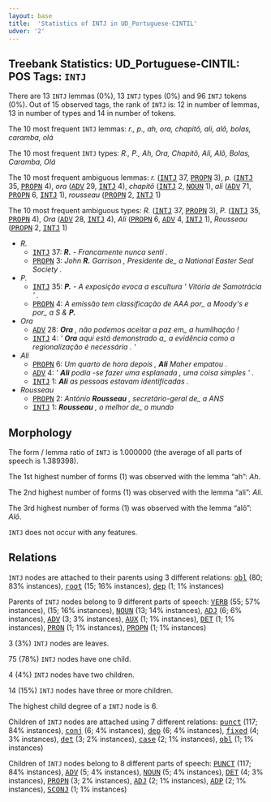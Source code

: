 ```yaml
---
layout: base
title:  'Statistics of INTJ in UD_Portuguese-CINTIL'
udver: '2'
---
```


## Treebank Statistics: UD_Portuguese-CINTIL: POS Tags: `INTJ`

There are 13 `INTJ` lemmas (0%), 13 `INTJ` types (0%) and 96 `INTJ` tokens (0%).
Out of 15 observed tags, the rank of `INTJ` is: 12 in number of lemmas, 13 in number of types and 14 in number of tokens.

The 10 most frequent `INTJ` lemmas: <em>r., p., ah, ora, chapitô, ali, alô, bolas, caramba, olá</em>

The 10 most frequent `INTJ` types:  <em>R., P., Ah, Ora, Chapitô, Ali, Alô, Bolas, Caramba, Olá</em>

The 10 most frequent ambiguous lemmas: <em>r.</em> (<tt><a href="pt_cintil-pos-INTJ.html">INTJ</a></tt> 37, <tt><a href="pt_cintil-pos-PROPN.html">PROPN</a></tt> 3), <em>p.</em> (<tt><a href="pt_cintil-pos-INTJ.html">INTJ</a></tt> 35, <tt><a href="pt_cintil-pos-PROPN.html">PROPN</a></tt> 4), <em>ora</em> (<tt><a href="pt_cintil-pos-ADV.html">ADV</a></tt> 29, <tt><a href="pt_cintil-pos-INTJ.html">INTJ</a></tt> 4), <em>chapitô</em> (<tt><a href="pt_cintil-pos-INTJ.html">INTJ</a></tt> 2, <tt><a href="pt_cintil-pos-NOUN.html">NOUN</a></tt> 1), <em>ali</em> (<tt><a href="pt_cintil-pos-ADV.html">ADV</a></tt> 71, <tt><a href="pt_cintil-pos-PROPN.html">PROPN</a></tt> 6, <tt><a href="pt_cintil-pos-INTJ.html">INTJ</a></tt> 1), <em>rousseau</em> (<tt><a href="pt_cintil-pos-PROPN.html">PROPN</a></tt> 2, <tt><a href="pt_cintil-pos-INTJ.html">INTJ</a></tt> 1)

The 10 most frequent ambiguous types:  <em>R.</em> (<tt><a href="pt_cintil-pos-INTJ.html">INTJ</a></tt> 37, <tt><a href="pt_cintil-pos-PROPN.html">PROPN</a></tt> 3), <em>P.</em> (<tt><a href="pt_cintil-pos-INTJ.html">INTJ</a></tt> 35, <tt><a href="pt_cintil-pos-PROPN.html">PROPN</a></tt> 4), <em>Ora</em> (<tt><a href="pt_cintil-pos-ADV.html">ADV</a></tt> 28, <tt><a href="pt_cintil-pos-INTJ.html">INTJ</a></tt> 4), <em>Ali</em> (<tt><a href="pt_cintil-pos-PROPN.html">PROPN</a></tt> 6, <tt><a href="pt_cintil-pos-ADV.html">ADV</a></tt> 4, <tt><a href="pt_cintil-pos-INTJ.html">INTJ</a></tt> 1), <em>Rousseau</em> (<tt><a href="pt_cintil-pos-PROPN.html">PROPN</a></tt> 2, <tt><a href="pt_cintil-pos-INTJ.html">INTJ</a></tt> 1)


* <em>R.</em>
  * <tt><a href="pt_cintil-pos-INTJ.html">INTJ</a></tt> 37: <em><b>R.</b> - Francamente nunca senti .</em>
  * <tt><a href="pt_cintil-pos-PROPN.html">PROPN</a></tt> 3: <em>John <b>R.</b> Garrison , Presidente de_ a National Easter Seal Society .</em>
* <em>P.</em>
  * <tt><a href="pt_cintil-pos-INTJ.html">INTJ</a></tt> 35: <em><b>P.</b> - A exposição evoca a escultura ' Vitória de Samotrácia ' .</em>
  * <tt><a href="pt_cintil-pos-PROPN.html">PROPN</a></tt> 4: <em>A emissão tem classificação de AAA por_ a Moody's e por_ a S & <b>P.</b></em>
* <em>Ora</em>
  * <tt><a href="pt_cintil-pos-ADV.html">ADV</a></tt> 28: <em><b>Ora</b> , não podemos aceitar a paz em_ a humilhação !</em>
  * <tt><a href="pt_cintil-pos-INTJ.html">INTJ</a></tt> 4: <em>' <b>Ora</b> aqui está demonstrado a_ a evidência como a regionalização é necessária . '</em>
* <em>Ali</em>
  * <tt><a href="pt_cintil-pos-PROPN.html">PROPN</a></tt> 6: <em>Um quarto de hora depois , <b>Ali</b> Maher empatou .</em>
  * <tt><a href="pt_cintil-pos-ADV.html">ADV</a></tt> 4: <em>' <b>Ali</b> podia -se fazer uma esplanada , uma coisa simples ' .</em>
  * <tt><a href="pt_cintil-pos-INTJ.html">INTJ</a></tt> 1: <em><b>Ali</b> as pessoas estavam identificadas .</em>
* <em>Rousseau</em>
  * <tt><a href="pt_cintil-pos-PROPN.html">PROPN</a></tt> 2: <em>António <b>Rousseau</b> , secretário-geral de_ a ANS</em>
  * <tt><a href="pt_cintil-pos-INTJ.html">INTJ</a></tt> 1: <em><b>Rousseau</b> , o melhor de_ o mundo</em>

## Morphology

The form / lemma ratio of `INTJ` is 1.000000 (the average of all parts of speech is 1.389398).

The 1st highest number of forms (1) was observed with the lemma “ah”: <em>Ah</em>.

The 2nd highest number of forms (1) was observed with the lemma “ali”: <em>Ali</em>.

The 3rd highest number of forms (1) was observed with the lemma “alô”: <em>Alô</em>.

`INTJ` does not occur with any features.


## Relations

`INTJ` nodes are attached to their parents using 3 different relations: <tt><a href="pt_cintil-dep-obl.html">obl</a></tt> (80; 83% instances), <tt><a href="pt_cintil-dep-root.html">root</a></tt> (15; 16% instances), <tt><a href="pt_cintil-dep-dep.html">dep</a></tt> (1; 1% instances)

Parents of `INTJ` nodes belong to 9 different parts of speech: <tt><a href="pt_cintil-pos-VERB.html">VERB</a></tt> (55; 57% instances),  (15; 16% instances), <tt><a href="pt_cintil-pos-NOUN.html">NOUN</a></tt> (13; 14% instances), <tt><a href="pt_cintil-pos-ADJ.html">ADJ</a></tt> (6; 6% instances), <tt><a href="pt_cintil-pos-ADV.html">ADV</a></tt> (3; 3% instances), <tt><a href="pt_cintil-pos-AUX.html">AUX</a></tt> (1; 1% instances), <tt><a href="pt_cintil-pos-DET.html">DET</a></tt> (1; 1% instances), <tt><a href="pt_cintil-pos-PRON.html">PRON</a></tt> (1; 1% instances), <tt><a href="pt_cintil-pos-PROPN.html">PROPN</a></tt> (1; 1% instances)

3 (3%) `INTJ` nodes are leaves.

75 (78%) `INTJ` nodes have one child.

4 (4%) `INTJ` nodes have two children.

14 (15%) `INTJ` nodes have three or more children.

The highest child degree of a `INTJ` node is 6.

Children of `INTJ` nodes are attached using 7 different relations: <tt><a href="pt_cintil-dep-punct.html">punct</a></tt> (117; 84% instances), <tt><a href="pt_cintil-dep-conj.html">conj</a></tt> (6; 4% instances), <tt><a href="pt_cintil-dep-dep.html">dep</a></tt> (6; 4% instances), <tt><a href="pt_cintil-dep-fixed.html">fixed</a></tt> (4; 3% instances), <tt><a href="pt_cintil-dep-det.html">det</a></tt> (3; 2% instances), <tt><a href="pt_cintil-dep-case.html">case</a></tt> (2; 1% instances), <tt><a href="pt_cintil-dep-obl.html">obl</a></tt> (1; 1% instances)

Children of `INTJ` nodes belong to 8 different parts of speech: <tt><a href="pt_cintil-pos-PUNCT.html">PUNCT</a></tt> (117; 84% instances), <tt><a href="pt_cintil-pos-ADV.html">ADV</a></tt> (5; 4% instances), <tt><a href="pt_cintil-pos-NOUN.html">NOUN</a></tt> (5; 4% instances), <tt><a href="pt_cintil-pos-DET.html">DET</a></tt> (4; 3% instances), <tt><a href="pt_cintil-pos-PROPN.html">PROPN</a></tt> (3; 2% instances), <tt><a href="pt_cintil-pos-ADJ.html">ADJ</a></tt> (2; 1% instances), <tt><a href="pt_cintil-pos-ADP.html">ADP</a></tt> (2; 1% instances), <tt><a href="pt_cintil-pos-SCONJ.html">SCONJ</a></tt> (1; 1% instances)

